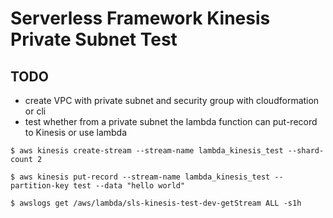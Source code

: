 # Serverless Framework Kinesis Private Subnet Test

## TODO
* create VPC with private subnet and security group with cloudformation or cli
* test whether from a private subnet the lambda function can put-record to Kinesis or use lambda

```
$ aws kinesis create-stream --stream-name lambda_kinesis_test --shard-count 2
```

```
$ aws kinesis put-record --stream-name lambda_kinesis_test --partition-key test --data "hello world"
```

```
$ awslogs get /aws/lambda/sls-kinesis-test-dev-getStream ALL -s1h
```